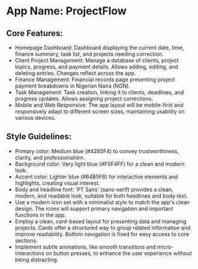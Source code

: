 # **App Name**: ProjectFlow

## Core Features:

- Homepage Dashboard: Dashboard displaying the current date, time, finance summary, task list, and projects needing correction.
- Client Project Management: Manage a database of clients, project topics, progress, and payment details. Allows adding, editing, and deleting entries. Changes reflect across the app.
- Finance Management: Financial records page presenting project payment breakdowns in Nigerian Naira (NGN).
- Task Management: Task creation, linking it to clients, deadlines, and progress updates. Allows assigning project corrections.
- Mobile and Web Responsive: The app layout will be mobile-first and responsively adapt to different screen sizes, maintaining usability on various devices.

## Style Guidelines:

- Primary color: Medium blue (#4285F4) to convey trustworthiness, clarity, and professionalism.
- Background color: Very light blue (#F0F4FF) for a clean and modern look.
- Accent color: Lighter blue (#64B5F6) for interactive elements and highlights, creating visual interest.
- Body and headline font: 'PT Sans' (sans-serif) provides a clean, modern, and readable look, suitable for both headlines and body text.
- Use a modern icon set with a minimalist style to match the app's clean design. The icons will support primary navigation and important functions in the app.
- Employ a clean, card-based layout for presenting data and managing projects. Cards offer a structured way to group related information and improve readability. Bottom navigation is fixed for easy access to core sections.
- Implement subtle animations, like smooth transitions and micro-interactions on button presses, to enhance the user experience without being distracting.